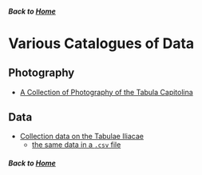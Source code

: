 ##### Back to [Home](https://brclar15.github.io/tabulaCapitolina/)


# Various Catalogues of Data

## Photography

- [A Collection of Photography of the Tabula Capitolina](images.md)

## Data

- [Collection data on the Tabulae Iliacae](tabulae.md)
  - [the same data in a `.csv` file](tabulae.csv)












##### Back to [Home](https://brclar15.github.io/tabulaCapitolina/)
